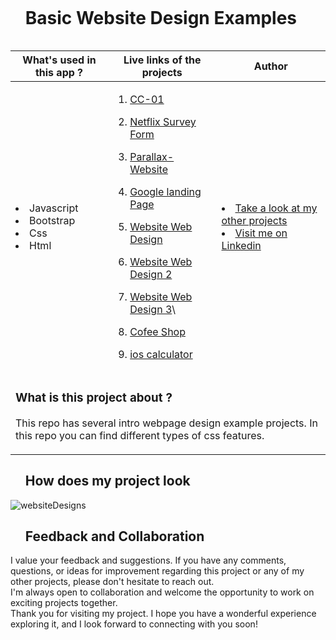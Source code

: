 


<div id="user-content-toc">
  <ul align="left">
    <summary><h1 style="display: inline-block">Basic Website Design Examples</h1></summary>
  </ul>
</div>

<table>
   <thead>
        <tr>
            <th>What's used in this app ?</th>
            <th>Live links of the projects</th>
            <th>Author</th>
        </tr>
    </thead>
  <tbody>
  <tr>
    <td> 
      <li> Javascript  
      <li> Bootstrap
      <li> Css
      <li> Html
    </td>
    <td> 
      
1) [CC-01](https://alidurul.github.io/Website-Page-Designs/CC-01/)
2) [Netflix Survey Form](https://alidurul.github.io/Website-Page-Designs/001%20Netflix-Survey-Form/)
3) [Parallax-Website](https://alidurul.github.io/Website-Page-Designs/002-Parallax-Website/)
4) [Google landing Page](https://alidurul.github.io/Website-Page-Designs/003%20Google_landing_Page/)
5) [Website Web Design](https://alidurul.github.io/Website-Page-Designs/005%20Website%20Page%20Design%202/#home)
6) [Website Web Design 2](https://alidurul.github.io/Website-Page-Designs/004%20Website%20Page%20Design/)
7) [Website Web Design 3](https://alidurul.github.io/Website-Page-Designs/006%20Website%20Page%20Design%203/)\
8) [Cofee Shop](https://alidurul.github.io/Website-Page-Designs/Cofee%20Shop/)
9) [ios calculator](https://alidurul.github.io/Website-Page-Designs/ios%20calculator/)
    
   </td>
    <td> <li> <a href="https://github.com/AliDurul" target="_blank">Take a look at my other projects</a> <li> <a href="https://www.linkedin.com/in/ali-durul/" target="_blank">Visit me on Linkedin</a> 
  </tr>
  <tr>
    <td colspan="3"><h3>What is this project about ?</h3> 
<p>
This repo has several intro webpage design example projects. In this repo you can find different types of css features.
</p>
    </td>
  </tr>
      </tbody>
</table>




<div id="user-content-toc">
  <ul align="left">
    <summary><h2>How does my project look</h2></summary>
  </ul>
</div>

![websiteDesigns](https://github.com/AliDurul/Website-Page-Designs/assets/80897590/19048f71-fe84-4132-bd2a-e9a2c5582854)


<div id="user-content-toc">
  <ul align="left">
    <summary><h2>Feedback and Collaboration</h2></summary>
  </ul>
</div>
I value your feedback and suggestions. If you have any comments, questions, or ideas for improvement regarding this project or any of my other projects, please don't hesitate to reach out.<br>
I'm always open to collaboration and welcome the opportunity to work on exciting projects together.<br>
Thank you for visiting my project. I hope you have a wonderful experience exploring it, and I look forward to connecting with you soon!











